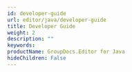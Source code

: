 ```yaml
---
id: developer-guide
url: editor/java/developer-guide
title: Developer Guide
weight: 2
description: ""
keywords: 
productName: GroupDocs.Editor for Java
hideChildren: False
---
```

